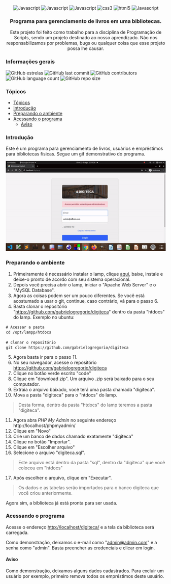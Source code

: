<div align="center">
    <img height="30" alt="Javascript" src="https://img.shields.io/badge/PHP-777BB4?style=for-the-badge&logo=php&logoColor=white">
	<img height="30" alt="Javascript" src="https://img.shields.io/badge/MySQL-00000F?style=for-the-badge&logo=mysql&logoColor=white">
	<img height="30" alt="Javascript" src="https://img.shields.io/badge/Bootstrap-563D7C?style=for-the-badge&logo=bootstrap&logoColor=white">
	<img height="30" alt="css3" src="https://img.shields.io/badge/CSS3-1572B6?style=for-the-badge&logo=css3&logoColor=white">
    <img height="30" alt="html5" src="https://img.shields.io/badge/HTML5-E34F26?style=for-the-badge&logo=html5&logoColor=white">
    <img height="30" alt="Javascript" src="https://img.shields.io/badge/JavaScript-F7DF1E?style=for-the-badge&logo=javascript&logoColor=black">

</div>

<h3 align="center">Programa para gerenciamento de livros em uma bibliotecas.</h3>
<p align="center">
  Este projeto foi feito como trabalho para a disciplina de Programação de Scripts, sendo um projeto destinado ao nosso aprendizado. Não nos responsabilizamos por problemas, bugs ou qualquer coisa que esse projeto possa lhe causar.
  <br>

</p>

<h3>Informações gerais</h3>

![GitHub estrelas](https://img.shields.io/github/stars/gabrielogregorio/digiteca)
![GitHub last commit](https://img.shields.io/github/last-commit/gabrielogregorio/digiteca?style=flat-square)
![GitHub contributors](https://img.shields.io/github/contributors/gabrielogregorio/digiteca)
![GitHub language count](https://img.shields.io/github/languages/count/gabrielogregorio/digiteca)
![GitHub repo size](https://img.shields.io/github/repo-size/gabrielogregorio/digiteca)

### Tópicos

- [Tópicos](#tópicos)
- [Introdução](#introdução)
- [Preparando o ambiente](#preparando-o-ambiente)
- [Acessando o programa](#acessando-o-programa)
  - [Aviso](#aviso)


### Introdução
Este é um programa para gerenciamento de livros, usuários e empréstimos para bibliotecas físicas. Segue um gif demonstrativo do programa.

![img](docs/usando.gif)

### Preparando o ambiente

1. Primeiramente é necessário instalar o lamp, clique [aqui](https://bitnami.com/stack/lamp/installer), baixe, instale e deixe-o pronto de acordo com seu sistema operacional.
2. Depois você precisa abrir o lamp, iniciar o "Apache Web Server" e o "MySQL Database".
3. Agora as coisas podem ser um pouco diferentes. Se você está acostumado a usar o git, continue, caso contrário, vá para o passo 6.
4. Basta clonar o repositório "https://github.com/gabrielogregorio/digiteca" dentro da pasta "htdocs" do lamp.
Exemplo no ubuntu:

```shell
# Acessar a pasta
cd /opt/lampp/htdocs

# clonar o repositório
git clone https://github.com/gabrielogregorio/digiteca
```

5. Agora basta ir para o passo 11.
6. No seu navegador, acesse o repositório https://github.com/gabrielogregorio/digiteca
7. Clique no botão verde escrito "code"
8. Clique em "download zip". Um arquivo .zip será baixado para o seu computador.
9. Extraia o arquivo baixado, você terá uma pasta chamada "digiteca".
10. Mova a pasta "digiteca" para o "htdocs" do lamp.
> Desta forma, dentro da pasta "htdocs" do lamp teremos a pasta "digiteca".
11. Agora abra *PHP My Admin* no seguinte endereço http://localhost/phpmyadmin/
12. Clique em "Novo"
13. Crie um banco de dados chamado exatamente "digiteca"
14. Clique no botão "Importar".
15. Clique em "Escolher arquivo"
16. Selecione o arquivo "digiteca.sql".
> Este arquivo está dentro da pasta "sql", dentro da "digiteca" que você colocou em "htdocs"
17. Após escolher o arquivo, clique em "Executar".
> Os dados e as tabelas serão importados para o banco digiteca que você criou anteriormente.

Agora sim, a biblioteca já está pronta para ser usada.

### Acessando o programa
Acesse o endereço [http://localhost/digiteca/](http://localhost/digiteca/) e a tela da biblioteca será carregada.

Como demonstração, deixamos o e-mail como "admin@admin.com" e a senha como "admin".
Basta preencher as credenciais e clicar em login.

#### Aviso
Como demonstração, deixamos alguns dados cadastrados. Para excluir um usuário por exemplo, primeiro remova todos os empréstimos deste usuário.


